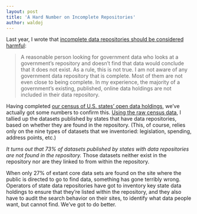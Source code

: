 ```yaml
---
layout: post
title: 'A Hard Number on Incomplete Repositories'
author: waldoj
---
```


Last year, I wrote that [incomplete data repositories should be considered harmful](https://usopendata.org/2015/03/30/harmful/):

> A reasonable person looking for government data who looks at a government’s repository and doesn’t find that data would conclude that it does not exist. As a rule, this is not true. I am not aware of any government data repository that is complete. Most of them are not even close to being complete. In my experience, the majority of a government’s existing, published, online data holdings are not included in their data repository.

Having completed [our census of U.S. states’ open data holdings](https://census.usopendata.org/), we’ve actually got some numbers to confirm this. [Using the raw census data](https://docs.google.com/spreadsheets/d/1OhVbryeHBsPjJ3TjjVFlfM552pDKRjiUpTAXQJe9miA/), I tallied up the datasets published by states that have data repositories, based on whether they are found in the repository. (This, of course, relies only on the nine types of datasets that we inventoried: legislation, spending, address points, etc.)

_It turns out that 73% of datasets published by states with data repositories are not found in the repository._ Those datasets neither exist in the repository nor are they linked to from within the repository.

When only 27% of extant core data sets are found on the site where the public is directed to go to find data, something has gone terribly wrong. Operators of state data repositories have got to inventory key state data holdings to ensure that they’re listed within the repository, and they also have to audit the search behavior on their sites, to identify what data people want, but cannot find. We’ve got to do better.
